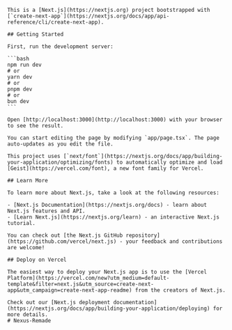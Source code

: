     This is a [Next.js](https://nextjs.org) project bootstrapped with [`create-next-app`](https://nextjs.org/docs/app/api-reference/cli/create-next-app).
    
    ## Getting Started
    
    First, run the development server:
    
    ```bash
    npm run dev
    # or
    yarn dev
    # or
    pnpm dev
    # or
    bun dev
    ```
    
    Open [http://localhost:3000](http://localhost:3000) with your browser to see the result.
    
    You can start editing the page by modifying `app/page.tsx`. The page auto-updates as you edit the file.
    
    This project uses [`next/font`](https://nextjs.org/docs/app/building-your-application/optimizing/fonts) to automatically optimize and load [Geist](https://vercel.com/font), a new font family for Vercel.
    
    ## Learn More
    
    To learn more about Next.js, take a look at the following resources:
    
    - [Next.js Documentation](https://nextjs.org/docs) - learn about Next.js features and API.
    - [Learn Next.js](https://nextjs.org/learn) - an interactive Next.js tutorial.
    
    You can check out [the Next.js GitHub repository](https://github.com/vercel/next.js) - your feedback and contributions are welcome!
    
    ## Deploy on Vercel
    
    The easiest way to deploy your Next.js app is to use the [Vercel Platform](https://vercel.com/new?utm_medium=default-template&filter=next.js&utm_source=create-next-app&utm_campaign=create-next-app-readme) from the creators of Next.js.
    
    Check out our [Next.js deployment documentation](https://nextjs.org/docs/app/building-your-application/deploying) for more details.
    #   N e x u s - R e m a d e 
     
     
